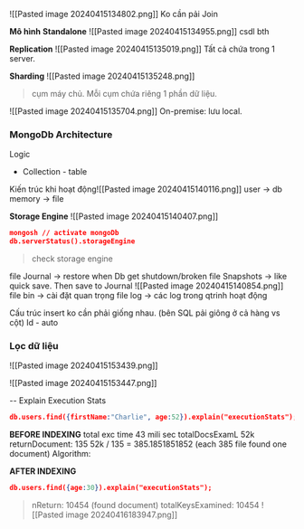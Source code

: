 ![[Pasted image 20240415134802.png]]
Ko cần pải Join

**Mô hình**
**Standalone**
![[Pasted image 20240415134955.png]]
csdl bth

**Replication**
![[Pasted image 20240415135019.png]]
Tất cả chứa trong 1 server. 

**Sharding**
![[Pasted image 20240415135248.png]]
> cụm máy chủ.
> Mỗi cụm chứa riêng 1 phần dữ liệu. 


![[Pasted image 20240415135704.png]]
On-premise: lưu local.

### MongoDb Architecture
Logic
+ Collection - table


Kiến trúc khi hoạt động![[Pasted image 20240415140116.png]]
 user -> db memory -> file

**Storage Engine**
![[Pasted image 20240415140407.png]]
```json
mongosh // activate mongoDb
db.serverStatus().storageEngine
```
> check storage engine


file Journal -> restore when Db get shutdown/broken
file Snapshots -> like quick save. Then save to Journal
![[Pasted image 20240415140854.png]]
file bin -> cài đặt quan trọng
file log -> các log trong qtrinh hoạt động

Cấu trúc insert ko cần phải giống nhau. (bên SQL pải giông ở cả hàng vs cột)
Id - auto 


### Lọc dữ liệu
![[Pasted image 20240415153439.png]]

![[Pasted image 20240415153447.png]]

-- Explain Execution Stats
```json
db.users.find({firstName:"Charlie", age:52}).explain("executionStats");
```
**BEFORE INDEXING**
total exc time 43 mili sec
totalDocsExamL 52k
returnDocument: 135
52k / 135 = 385.1851851852 (each 385 file found one document) 
Algorithm: 


**AFTER INDEXING**
```json
db.users.find({age:30}).explain("executionStats");
```
> nReturn: 10454 (found document)
> totalKeysExamined: 10454 
![[Pasted image 20240416183947.png]]
